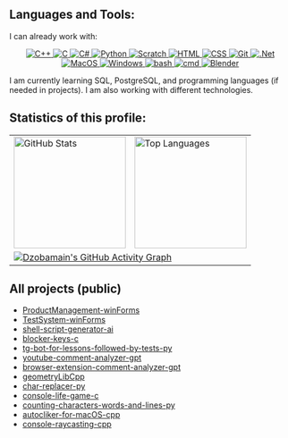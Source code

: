 ## Languages and Tools:
I can already work with:

<div align="center">
  <a href="https://isocpp.org/">
    <img src="https://img.shields.io/badge/C++-4CA1DA?style=for-the-badge&logo=c%2B%2B&logoColor=00599C" alt="C++">
  </a>
  <a href="https://en.wikipedia.org/wiki/C_(programming_language)">
    <img src="https://img.shields.io/badge/C-555555?style=for-the-badge&logo=c&logoColor=A8B9CC" alt="C">
  </a>
  <a href="https://docs.microsoft.com/en-us/dotnet/csharp/">
    <img src="https://img.shields.io/badge/C%23-purple?style=for-the-badge&logo=sharp&logoColor=99CC00" alt="C#">
  </a>
  <a href="https://www.python.org/">
    <img src="https://img.shields.io/badge/python-blue?style=for-the-badge&logo=python&logoColor=FFD43B" alt="Python">
  </a>
  <a href="https://scratch.mit.edu/">
    <img src="https://img.shields.io/badge/Scratch-F7941E?style=for-the-badge&logo=scratch&logoColor=4D97FF" alt="Scratch">
  </a>
  <a href="https://developer.mozilla.org/en-US/docs/Web/HTML">
    <img src="https://img.shields.io/badge/HTML-E34F26?style=for-the-badge&logo=html5&logoColor=white" alt="HTML">
  </a>
  <a href="https://developer.mozilla.org/en-US/docs/Web/CSS">
    <img src="https://img.shields.io/badge/CSS-1572B6?style=for-the-badge&logo=css3&logoColor=white" alt="CSS">
  </a>
  <a href="https://git-scm.com/">
    <img src="https://img.shields.io/badge/Git-F05032?style=for-the-badge&logo=git&logoColor=white" alt="Git">
  </a>
  <a href="https://dotnet.microsoft.com/en-us/">
    <img src="https://img.shields.io/badge/.net-512BD4?style=for-the-badge&logo=dotnet&logoColor=white" alt=".Net">
  </a>
  <a href="https://www.apple.com/macos/">
    <img src="https://img.shields.io/badge/MacOS-555555?style=for-the-badge&logo=macos&logoColor=white" alt="MacOS">
  </a>
  <a href="https://www.microsoft.com/en-us/windows">
    <img src="https://img.shields.io/badge/Windows-0078D6?style=for-the-badge&logo=gitforwindows&logoColor=#80B3FF" alt="Windows">
  </a>
  <a href="https://www.gnu.org/software/bash/">
    <img src="https://img.shields.io/badge/%24bash-black?style=for-the-badge&logo=gnubash&logoColor=#4EAA25" alt="bash">
  </a>
  <a href="https://www.cmd.to/">
    <img src="https://img.shields.io/badge/CMD-black?style=for-the-badge&logo=iterm2&logoColor=75D888" alt="cmd">
  </a>
  <a href="https://www.blender.org/">
    <img src="https://img.shields.io/badge/blender-white?style=for-the-badge&logo=blender&logoColor=E87D0D" alt="Blender">
  </a>
</div>

I am currently learning SQL, PostgreSQL, and programming languages (if needed in projects). I am also working with different technologies.

## Statistics of this profile:

<div align="center">
  <table>
      <td>
        <a href="https://github.com/Dzobamain?tab=repositories">
          <img height=200 src="https://github-readme-stats.vercel.app/api?username=dzobamain&theme=nord&show_icons=true&count_private=true&include_all_commits=true" alt="GitHub Stats"/>
        </a>
      </td>
      <td>
        <a href="https://github.com/Dzobamain?tab=repositories">
          <img height=200 src="https://github-readme-stats.vercel.app/api/top-langs?username=dzobamain&theme=nord&layout=compact&langs_count=8&card_width=320" alt="Top Languages"/>
        </a>
      </td>
    </tr>
    <tr>
      <td colspan="2">
        <a href="https://github.com/Dzobamain">
          <img src="https://github-readme-activity-graph.vercel.app/graph?username=dzobamain&theme=nord" alt="Dzobamain's GitHub Activity Graph">
        </a>
      </td>
    </tr>
  </table>
</div>

## All projects (public)

- [ProductManagement-winForms](https://github.com/Dzobamain/ProductManagement-winForms)
- [TestSystem-winForms](https://github.com/Dzobamain/TestSystem-winForms)
- [shell-script-generator-ai](https://github.com/Dzobamain/shell-script-generator-ai)
- [blocker-keys-c](https://github.com/Dzobamain/blocker-keys-c)
- [tg-bot-for-lessons-followed-by-tests-py](https://github.com/Dzobamain/tg-bot-for-lessons-followed-by-tests-py)
- [youtube-comment-analyzer-gpt](https://github.com/Dzobamain/youtube-comment-analyzer-gpt)
- [browser-extension-comment-analyzer-gpt](https://github.com/Dzobamain/browser-extension-comment-analyzer-gpt)
- [geometryLibCpp](https://github.com/Dzobamain/geometryLibCpp)
- [char-replacer-py](https://github.com/Dzobamain/char-replacer-py)
- [console-life-game-c](https://github.com/Dzobamain/console-life-game-c)
- [counting-characters-words-and-lines-py](https://github.com/Dzobamain/counting-characters-words-and-lines-py)
- [autocliker-for-macOS-cpp](https://github.com/Dzobamain/autocliker-for-macOS-cpp)
- [console-raycasting-cpp](https://github.com/Dzobamain/console-raycasting-cpp)
